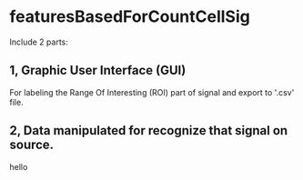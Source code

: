 # featuresBasedForCountCellSig
Include 2 parts:
## 1, Graphic User Interface (GUI) 
For labeling the Range Of Interesting (ROI) part of signal and export to '.csv' file.
## 2, Data manipulated for recognize that signal on source. 
hello

